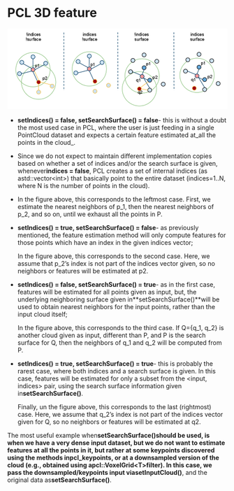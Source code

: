# PCL 3D feature

![](/assets/import.png)

* **setIndices\(\) = false, setSearchSurface\(\) = false**- this is without a doubt the most used case in PCL, where the user is just feeding in a single PointCloud dataset and expects a certain feature estimated at_all the points in the cloud_.

* Since we do not expect to maintain different implementation copies based on whether a set of indices and/or the search surface is given, whenever**indices = false**, PCL creates a set of internal indices \(as astd::vector&lt;int&gt;\) that basically point to the entire dataset \(indices=1..N, where N is the number of points in the cloud\).

* In the figure above, this corresponds to the leftmost case. First, we estimate the nearest neighbors of p\_1, then the nearest neighbors of p\_2, and so on, until we exhaust all the points in P.

* **setIndices\(\) = true, setSearchSurface\(\) = false**- as previously mentioned, the feature estimation method will only compute features for those points which have an index in the given indices vector;

  In the figure above, this corresponds to the second case. Here, we assume that p\_2’s index is not part of the indices vector given, so no neighbors or features will be estimated at p2.

* **setIndices\(\) = false, setSearchSurface\(\) = true**- as in the first case, features will be estimated for all points given as input, but, the underlying neighboring surface given in**setSearchSurface\(\)**will be used to obtain nearest neighbors for the input points, rather than the input cloud itself;

  In the figure above, this corresponds to the third case. If Q={q\_1, q\_2} is another cloud given as input, different than P, and P is the search surface for Q, then the neighbors of q\_1 and q\_2 will be computed from P.

* **setIndices\(\) = true, setSearchSurface\(\) = true**- this is probably the rarest case, where both indices and a search surface is given. In this case, features will be estimated for only a subset from the &lt;input, indices&gt; pair, using the search surface information given in**setSearchSurface\(\)**.

  Finally, un the figure above, this corresponds to the last \(rightmost\) case. Here, we assume that q\_2’s index is not part of the indices vector given for Q, so no neighbors or features will be estimated at q2.

The most useful example when**setSearchSurface\(\)**should be used, is when we have a very dense input dataset, but we do not want to estimate features at all the points in it, but rather at some keypoints discovered using the methods inpcl\_keypoints, or at a downsampled version of the cloud \(e.g., obtained using apcl::VoxelGrid&lt;T&gt;filter\). In this case, we pass the downsampled/keypoints input via**setInputCloud\(\)**, and the original data as**setSearchSurface\(\)**.

